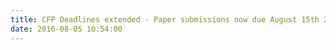 ```yaml
---
title: CFP Deadlines extended - Paper submissions now due August 15th 2016!
date: 2016-08-05 10:54:00
---
```

